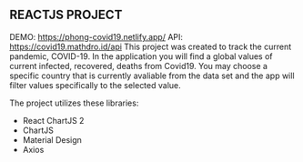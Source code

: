 ## REACTJS PROJECT
DEMO: https://phong-covid19.netlify.app/
API: https://covid19.mathdro.id/api
This project was created to track the current pandemic, COVID-19. In the application you will find a global values of current infected, recovered, deaths from Covid19. You may choose a specific country that is currently avaliable from the data set and the app will filter values specifically to the selected value.


The project utilizes these libraries: 

- React ChartJS 2
- ChartJS
- Material Design
- Axios

